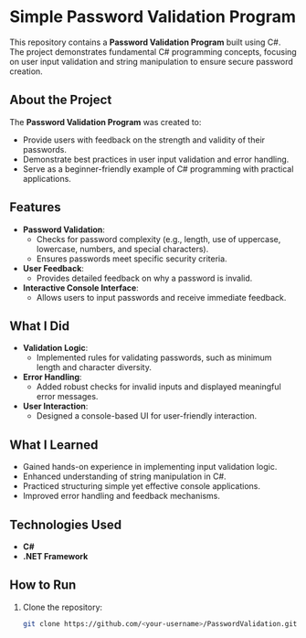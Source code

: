 # Simple Password Validation Program

This repository contains a **Password Validation Program** built using C#. The project demonstrates fundamental C# programming concepts, focusing on user input validation and string manipulation to ensure secure password creation.

## About the Project

The **Password Validation Program** was created to:
- Provide users with feedback on the strength and validity of their passwords.
- Demonstrate best practices in user input validation and error handling.
- Serve as a beginner-friendly example of C# programming with practical applications.

## Features
- **Password Validation**:
  - Checks for password complexity (e.g., length, use of uppercase, lowercase, numbers, and special characters).
  - Ensures passwords meet specific security criteria.
- **User Feedback**:
  - Provides detailed feedback on why a password is invalid.
- **Interactive Console Interface**:
  - Allows users to input passwords and receive immediate feedback.

## What I Did
- **Validation Logic**:
  - Implemented rules for validating passwords, such as minimum length and character diversity.
- **Error Handling**:
  - Added robust checks for invalid inputs and displayed meaningful error messages.
- **User Interaction**:
  - Designed a console-based UI for user-friendly interaction.

## What I Learned
- Gained hands-on experience in implementing input validation logic.
- Enhanced understanding of string manipulation in C#.
- Practiced structuring simple yet effective console applications.
- Improved error handling and feedback mechanisms.



## Technologies Used
- **C#**
- **.NET Framework**

## How to Run
1. Clone the repository:
   ```bash
   git clone https://github.com/<your-username>/PasswordValidation.git
